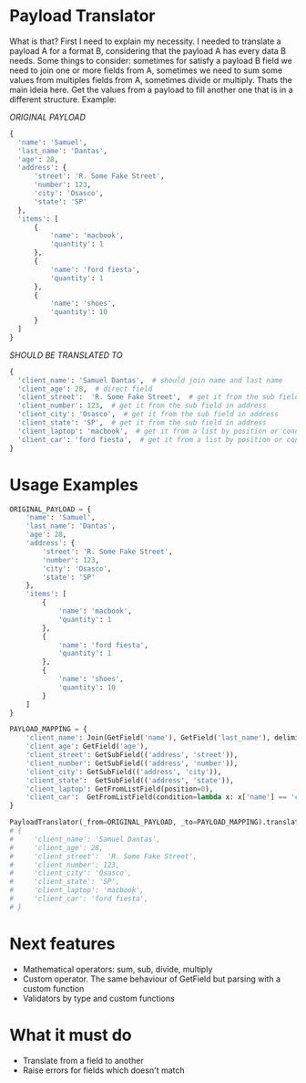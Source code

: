 # Payload Translator

What is that?
First I need to explain my necessity. I needed to translate a payload A for a format B, considering that the payload A has every data B needs.
Some things to consider: sometimes for satisfy a payload B field we need to join one or more fields from A, sometimes we need to sum some values from multiples fields
from A, sometimes divide or multiply. Thats the main ideia here. Get the values from a payload to fill another one that is in a different structure.
Example:

*ORIGINAL PAYLOAD*
```python
{
  'name': 'Samuel',
  'last_name': 'Dantas',
  'age': 28,
  'address': {
      'street': 'R. Some Fake Street',
      'number': 123,
      'city': 'Osasco',
      'state': 'SP'
  },
  'items': [
      {
          'name': 'macbook',
          'quantity': 1
      },
      {
          'name': 'ford fiesta',
          'quantity': 1
      },
      {
          'name': 'shoes',
          'quantity': 10
      }
  ]
}
```

*SHOULD BE TRANSLATED TO*
```python
{
  'client_name': 'Samuel Dantas',  # should join name and last name
  'client_age': 28,  # direct field
  'client_street':  'R. Some Fake Street',  # get it from the sub field in address
  'client_number': 123,  # get it from the sub field in address
  'client_city': 'Osasco',  # get it from the sub field in address
  'client_state': 'SP',  # get it from the sub field in address
  'client_laptop': 'macbook',  # get it from a list by position or condition
  'client_car': 'ford fiesta',  # get it from a list by position or condition
}
```

# Usage Examples
```python
ORIGINAL_PAYLOAD = {
    'name': 'Samuel',
    'last_name': 'Dantas',
    'age': 28,
    'address': {
        'street': 'R. Some Fake Street',
        'number': 123,
        'city': 'Osasco',
        'state': 'SP'
    },
    'items': [
        {
            'name': 'macbook',
            'quantity': 1
        },
        {
            'name': 'ford fiesta',
            'quantity': 1
        },
        {
            'name': 'shoes',
            'quantity': 10
        }
    ]
}

PAYLOAD_MAPPING = {
    'client_name': Join(GetField('name'), GetField('last_name'), delimiter=' '),
    'client_age': GetField('age'),
    'client_street': GetSubField(('address', 'street')),
    'client_number': GetSubField(('address', 'number')),
    'client_city': GetSubField(('address', 'city')),
    'client_state':  GetSubField(('address', 'state')),
    'client_laptop': GetFromListField(position=0),
    'client_car':  GetFromListField(condition=lambda x: x['name'] == 'car')
}

PayloadTranslator(_from=ORIGINAL_PAYLOAD, _to=PAYLOAD_MAPPING).translate()
# {
#     'client_name': 'Samuel Dantas',
#     'client_age': 28,
#     'client_street':  'R. Some Fake Street',
#     'client_number': 123,
#     'client_city': 'Osasco',
#     'client_state': 'SP',
#     'client_laptop': 'macbook',
#     'client_car': 'ford fiesta',
# }
```

# Next features
- Mathematical operators: sum, sub, divide, multiply
- Custom operator. The same behaviour of GetField but parsing with a custom function
- Validators by type and custom functions

# What it must do
- Translate from a field to another
- Raise errors for fields which doesn't match
